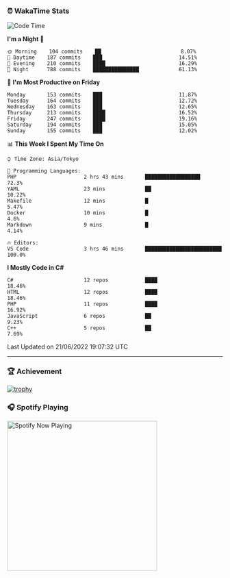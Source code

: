### ⏰ WakaTime Stats


<!--START_SECTION:waka-->
![Code Time](http://img.shields.io/badge/Code%20Time-0%20secs-blue)

**I'm a Night 🦉** 

```text
🌞 Morning    104 commits    ██                          8.07% 
🌆 Daytime    187 commits    ███                         14.51% 
🌃 Evening    210 commits    ████                        16.29% 
🌙 Night      788 commits    ███████████████             61.13%

```
📅 **I'm Most Productive on Friday** 

```text
Monday       153 commits    ███                         11.87% 
Tuesday      164 commits    ███                         12.72% 
Wednesday    163 commits    ███                         12.65% 
Thursday     213 commits    ████                        16.52% 
Friday       247 commits    ████                        19.16% 
Saturday     194 commits    ███                         15.05% 
Sunday       155 commits    ███                         12.02%

```


📊 **This Week I Spent My Time On** 

```text
⌚︎ Time Zone: Asia/Tokyo

💬 Programming Languages: 
PHP                      2 hrs 43 mins       ██████████████████          72.3% 
YAML                     23 mins             ██                          10.22% 
Makefile                 12 mins             █                           5.47% 
Docker                   10 mins             █                           4.6% 
Markdown                 9 mins              █                           4.14%

🔥 Editors: 
VS Code                  3 hrs 46 mins       █████████████████████████   100.0%

```

**I Mostly Code in C#** 

```text
C#                       12 repos            ████                        18.46% 
HTML                     12 repos            ████                        18.46% 
PHP                      11 repos            ████                        16.92% 
JavaScript               6 repos             ██                          9.23% 
C++                      5 repos             ██                          7.69%

```



 Last Updated on 21/06/2022 19:07:32 UTC
<!--END_SECTION:waka-->

---

### 🏆 Achievement

[![trophy](https://github-profile-trophy.vercel.app/?username=Slime-hatena&theme=flat&no-bg=true&no-frame=true&column=8)](https://github.com/ryo-ma/github-profile-trophy)

### 🎧 Spotify Playing

[<img src="https://spotify-now-playing-slime-hatena.vercel.app/api/spotify-playing" alt="Spotify Now Playing" width="350" />](https://open.spotify.com/user/slime_hatena)

<!--
**Slime-hatena/Slime-hatena** is a ✨ _special_ ✨ repository because its `README.md` (this file) appears on your GitHub profile.

Here are some ideas to get you started:

- 🔭 I’m currently working on ...
- 🌱 I’m currently learning ...
- 👯 I’m looking to collaborate on ...
- 🤔 I’m looking for help with ...
- 💬 Ask me about ...
- 📫 How to reach me: ...
- 😄 Pronouns: ...
- ⚡ Fun fact: ...
-->
